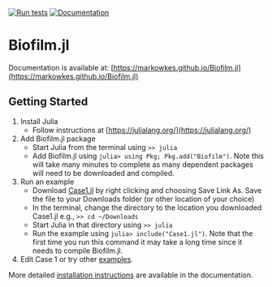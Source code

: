 [![Run tests](https://github.com/markowkes/Biofilm.jl/actions/workflows/test.yml/badge.svg)](https://github.com/markowkes/Biofilm.jl/actions/workflows/test.yml) [![Documentation](https://github.com/markowkes/Biofilm.jl/actions/workflows/documentation.yml/badge.svg)](https://github.com/markowkes/Biofilm.jl/actions/workflows/documentation.yml)

# Biofilm.jl

Documentation is available at: [https://markowkes.github.io/Biofilm.jl](https://markowkes.github.io/Biofilm.jl)

## Getting Started

1) Install Julia
   * Follow instructions at [https://julialang.org/](https://julialang.org/)
2) Add Biofilm.jl package
   * Start Julia from the terminal using `>> julia`
   * Add Biofilm.jl using `julia> using Pkg; Pkg.add("Biofilm")`.  Note this will take many minutes to complete as many dependent packages will need to be downloaded and compiled.
3) Run an example
   * Download [Case1.jl](https://raw.githubusercontent.com/markowkes/Biofilm.jl/main/examples/Case1.jl) by right clicking and choosing Save Link As. Save the file to your Downloads folder (or other location of your choice)
   * In the terminal, change the directory to the location you downloaded Case1.jl e.g., `>> cd ~/Downloads`
   * Start Julia in that directory using `>> julia`
   * Run the example using `julia> include("Case1.jl")`.  Note that the first time you run this command it may take a long time since it needs to compile Biofilm.jl. 
4) Edit Case 1 or try other [examples](https://markowkes.github.io/Biofilm.jl/examples/).

More detailed [installation instructions](https://markowkes.github.io/Biofilm.jl/installation) are available in the documentation.
